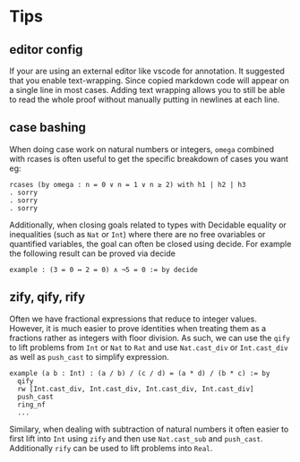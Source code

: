 # Tips

## editor config
If your are using an external editor like vscode for annotation. It suggested that you enable text-wrapping. Since copied markdown code will appear on a single line in most cases. Adding text wrapping allows you to still be able to read the whole proof without manually putting in newlines at each line.

## case bashing
When doing case work on natural numbers or integers, `omega` combined with rcases is often useful to get the specific breakdown of cases you want eg:
```lean
rcases (by omega : n = 0 ∨ n = 1 ∨ n ≥ 2) with h1 | h2 | h3
. sorry
. sorry
. sorry
```
Additionally, when closing goals related to types with Decidable equality or inequalities (such as `Nat` or `Int`) where there are no free ovariables or quantified variables, the goal can often be closed using decide.
For example the following result can be proved via decide
```
example : (3 = 0 ↔ 2 = 0) ∧ ¬5 = 0 := by decide
```

## zify, qify, rify
Often we have fractional expressions that reduce to integer values. However, it is much easier to prove identities when treating them as a fractions rather as integers with floor division.
As such, we can use the `qify` to lift problems from `Int` or `Nat` to `Rat` and use `Nat.cast_div` or `Int.cast_div` as well as `push_cast` to simplify expression.
```
example (a b : Int) : (a / b) / (c / d) = (a * d) / (b * c) := by
  qify
  rw [Int.cast_div, Int.cast_div, Int.cast_div, Int.cast_div]
  push_cast
  ring_nf
  ...
```
Similary, when dealing with subtraction of natural numbers it often easier to first lift into `Int` using `zify` and then use `Nat.cast_sub` and `push_cast`.
Additionally `rify` can be used to lift problems into `Real`.
